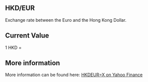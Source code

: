 ## HKD/EUR

Exchange rate between the Euro and the Hong Kong Dollar.

## Current Value

1 HKD = <Value topic="finance/stock-exchange/currency/HKD/EUR" decimals="3" unit="EUR"/>

## More information

More information can be found here: [HKDEUR=X on Yahoo Finance](https://finance.yahoo.com/quote/HKDEUR=X/)
